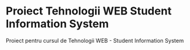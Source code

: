 # Proiect Tehnologii WEB Student Information System
Proiect pentru cursul de Tehnologii WEB - Student Information System
